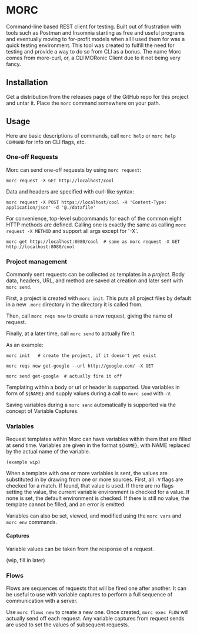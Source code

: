 MORC
====

Command-line based REST client for testing. Built out of frustration with tools
such as Postman and Insomnia starting as free and useful programs and eventually
moving to for-profit models when all I used them for was a quick testing
environment. This tool was created to fulfill the need for testing and provide a
way to do so from CLI as a bonus. The name Morc comes from more-curl, or, a CLI
MORonic Client due to it not being very fancy.

Installation
------------

Get a distribution from the releases page of the GitHub repo for this project
and untar it. Place the `morc` command somewhere on your path.

Usage
-----

Here are basic descriptions of commands, call `morc help` or
`morc help COMMAND` for info on CLI flags, etc.

### One-off Requests

Morc can send one-off requests by using `morc request`:

```shell
morc request -X GET http://localhost/cool
```

Data and headers are specified with curl-like syntax:

```shell
morc request -X POST https://localhost/cool -H 'Content-Type: application/json' -d '@./datafile'
```

For convenience, top-level subcommands for each of the common eight HTTP methods
are defined. Calling one is exactly the same as calling
`morc request -X METHOD` and support all args except for '-X'.

```shell
morc get http://localhost:8080/cool  # same as morc request -X GET http://localhost:8080/cool
```

### Project management

Commonly sent requests can be collected as templates in a *project*. Body data,
headers, URL, and method are saved at creation and later sent with `morc send`.

First, a project is created with `morc init`. This puts all project files by
default in a new `.morc` directory in the directory it is called from.

Then, call `morc reqs new` to create a new request, giving the name of request.

Finally, at a later time, call `morc send` to actually fire it.

As an example:

```shell
morc init   # create the project, if it doesn't yet exist

morc reqs new get-google --url http://google.com/ -X GET

morc send get-google  # actually fire it off
```

Templating within a body or url or header is supported. Use variables in form of
`${NAME}` and supply values during a call to `morc send` with `-V`.

Saving variables during a `morc send` automatically is supported via the
concept of Variable Captures.

### Variables

Request templates within Morc can have variables within them that are filled at
send time. Variables are given in the format `${NAME}`, with NAME replaced by
the actual name of the variable.

```
(example wip)
```

When a template with one or more variables is sent, the values are substituted
in by drawing from one or more sources. First, all `-V` flags are checked for a
match. If found, that value is used. If there are no flags setting the value,
the current variable environment is checked for a value. If none is set, the
default environment is checked. If there is still no value, the template cannot
be filled, and an error is emitted.

Variables can also be set, viewed, and modified using the `morc vars` and
`morc env` commands.

#### Captures

Variable values can be taken from the response of a request.

(wip, fill in later)

### Flows

Flows are sequences of requests that will be fired one after another. It can be
useful to use with variable captures to perform a full sequence of communication
with a server.

Use `morc flows new` to create a new one. Once created, `morc exec FLOW` will
actually send off each request. Any variable captures from request sends are
used to set the values of subsequent requests.
